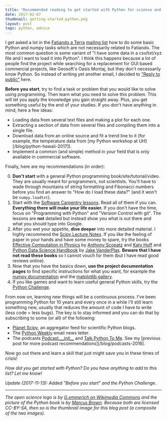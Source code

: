 ```yaml
---
title: "Recommended reading to get started with Python for science and data analysis"
date: 2017-02-07
thumbnail: getting-started-python.png
layout: post
tags: python, advice
---
```


I get asked a lot in the [Fatiando a Terra](https://www.fatiando.org)
[mailing list](https://groups.google.com/d/forum/fatiando)
how to do some basic Python and numpy tasks which are not necessarily related
to Fatiando.
The most common question is some variant of "I have some data in a csv/txt/xyz
file and I want to load it into Python".
I think this happens because a lot of people find the project while searching
for a replacement for GUI based commercial projects,
like Geosoft's Oasis Montaj,
but they don't necessarily know Python.
So instead of writing yet another email,
I decided to ["Reply to public"](http://matt.might.net/articles/how-to-blog-as-an-academic/)
here.

**Before you start**, try to find a task or problem that you would like to
solve using programming.
Then learn what you need to solve this problem.
This will let you apply the knowledge you gain straight away.
Plus, you get something useful by the end of your studies.
If you don't have anything in mind, here a few ideas:

* Loading data from several text files and making a plot for each one.
* Extracting a section of data from several files and compiling them into a
  single file.
* Download data from an online source and fit a trend line to it (for example,
  the temperature data from
  [my Python workshop at UH][/blog/python-hawaii-2017]).
* Implement a common (and simple) method in your field that is only available
  in commercial software.

Finally, here are my recommendations (in order):

0. **Don't start** with a general Python programming book/site/tutorial/video.
   They are usually meant for programmers, not scientists. You'll have to wade
   through mountains of string formatting and Fibonacci numbers before you find
   an answer to "How do I load these data?" (and it won't be `numpy.loadtxt`).
1. Start with the [Software Carpentry
   lessons](https://software-carpentry.org/lessons/). Read all of them if you
   can. **Everything there will make your life easier.** If you don't have the
   time, focus on "Programming with Python" and "Version Control with git".
   The lessons are **not** detailed but instead show you what is out
   there and what you should type into Google.
2. After you wet your appetite, **dive deeper** into more detailed material. I
   highly recommend the [Scipy Lecture Notes](http://www.scipy-lectures.org/).
   If you like the feeling of paper in your hands and have some money to spare,
   try the books
   [Effective Computation in Physics](http://shop.oreilly.com/product/0636920033424.do)
   by [Anthony Scopatz](http://www.scopatz.com/) and
   [Katy Huff](http://katyhuff.github.io/)
   and [Python Data Science Handbook](http://shop.oreilly.com/product/0636920034919.do)
   by [Jake VanderPlas](http://staff.washington.edu/jakevdp/).
   **Beware that I have not read these books** so I cannot vouch for them
   (but I have read good reviews online).
3. Now that you have the basics down, **use the project documentation pages**
   to find specific instructions for what you want, for example the
   [numpy documentation](http://www.numpy.org/) and the
   [matplotlib gallery](http://matplotlib.org/gallery.html).
4. If you like games and want to learn useful general Python skills, try the
   [Python Challenge](http://www.pythonchallenge.com/).

From now on, learning new things will be a continuous process. I've been
programming Python for 10 years and every once in a while I'll still learn
something new, usually that reduces the amount of code I have to write (less
code = less bugs).
The key is to stay informed and you can do that by subscribing to some (or all)
of the following:

* [Planet Scipy](https://planet.scipy.org/), an aggregator feed for scientific
  Python blogs.
* The [Python Weekly](http://www.pythonweekly.com/) email news letter.
* The podcasts [Podcast.\_\_init\_\_](https://www.podcastinit.com/) and
  [Talk Python To Me](https://talkpython.fm/). See my [previous post for more
  podcast recommendations][/blog/podcasts-2016].

Now go out there and learn a skill that just might save you in these times of
crisis!

*How did you get started with Python? Do you have anything to add to this list?
Let me know!*

*Update (2017-11-13): Added "Before you start" and the Python Challenge.*

---

*The open science logo is by [G.emmerich on Wikimedia
Commons](https://commons.wikimedia.org/wiki/File:Open_Science_Logo.jpg)
and the picture of the Python book is by
[Marcus Brown](https://www.flickr.com/photos/marcusjhbrown/14939378037).
Because both are licensed CC-BY-SA, then so is the thumbnail image for this
blog post (a composite of the two images).*

